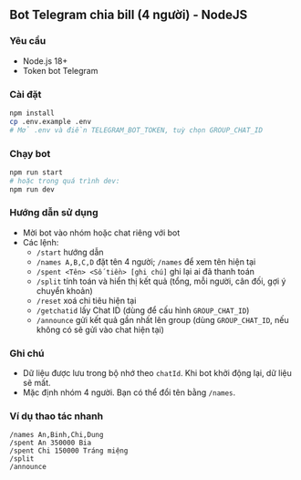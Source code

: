 ## Bot Telegram chia bill (4 người) - NodeJS

### Yêu cầu

- Node.js 18+
- Token bot Telegram

### Cài đặt

```bash
npm install
cp .env.example .env
# Mở .env và điền TELEGRAM_BOT_TOKEN, tuỳ chọn GROUP_CHAT_ID
```

### Chạy bot

```bash
npm run start
# hoặc trong quá trình dev:
npm run dev
```

### Hướng dẫn sử dụng

- Mời bot vào nhóm hoặc chat riêng với bot
- Các lệnh:
  - `/start` hướng dẫn
  - `/names A,B,C,D` đặt tên 4 người; `/names` để xem tên hiện tại
  - `/spent <Tên> <Số tiền> [ghi chú]` ghi lại ai đã thanh toán
  - `/split` tính toán và hiển thị kết quả (tổng, mỗi người, cân đối, gợi ý chuyển khoản)
  - `/reset` xoá chi tiêu hiện tại
  - `/getchatid` lấy Chat ID (dùng để cấu hình `GROUP_CHAT_ID`)
  - `/announce` gửi kết quả gần nhất lên group (dùng `GROUP_CHAT_ID`, nếu không có sẽ gửi vào chat hiện tại)

### Ghi chú

- Dữ liệu được lưu trong bộ nhớ theo `chatId`. Khi bot khởi động lại, dữ liệu sẽ mất.
- Mặc định nhóm 4 người. Bạn có thể đổi tên bằng `/names`.

### Ví dụ thao tác nhanh

```text
/names An,Binh,Chi,Dung
/spent An 350000 Bia
/spent Chi 150000 Tráng miệng
/split
/announce
```
